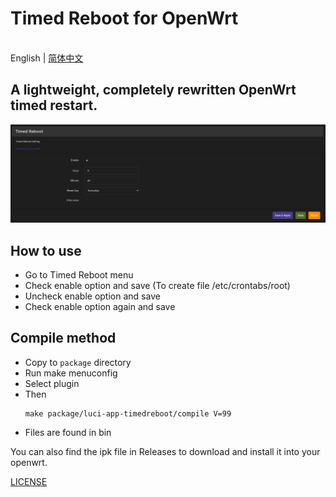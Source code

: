 # Timed Reboot for OpenWrt

<br>English | [简体中文](README.md)

## A lightweight, completely rewritten OpenWrt timed restart.

<img alt="Preview" src="https://raw.githubusercontent.com/animegasan/mikwrt/main/preview/luci-app-timedreboot.png"/>

## How to use
* Go to Timed Reboot menu
* Check enable option and save (To create file /etc/crontabs/root)
* Uncheck enable option and save
* Check enable option again and save

## Compile method
* Copy to `package` directory
* Run make menuconfig
* Select plugin
* Then
  ```
  make package/luci-app-timedreboot/compile V=99
  ```
* Files are found in bin

You can also find the ipk file in Releases to download and install it into your openwrt.

[LICENSE](LICENSE)
